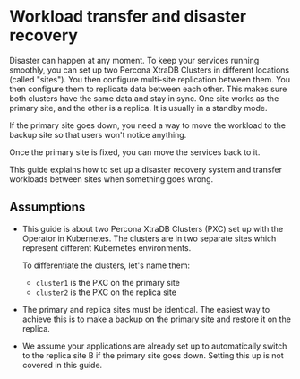 # Workload transfer and disaster recovery

Disaster can happen at any moment. To keep your services running smoothly, you can set up two Percona XtraDB Clusters in different locations (called "sites"). You then configure multi-site replication between them. You then configure them to replicate data between each other. This makes sure both clusters have the same data and stay in sync. One site works as the primary site, and the other is a replica. It is usually in a standby mode.

If the primary site goes down, you need a way to move the workload to the backup site so that users won't notice anything. 

Once the primary site is fixed, you can move the services back to it.

This guide explains how to set up a disaster recovery system and transfer workloads between sites when something goes wrong.

## Assumptions

* This guide is about two Percona XtraDB Clusters (PXC) set up with the Operator in Kubernetes. The clusters are in two separate sites which represent different Kubernetes environments.

    To differentiate the clusters, let's name them:

    * `cluster1` is the PXC on the primary site 
    * `cluster2` is the PXC on the replica site

* The primary and replica sites must be identical. The easiest way to achieve this is to make a backup on the primary site and restore it on the replica. 

* We assume your applications are already set up to automatically switch to the replica site B if the primary site goes down. Setting this up is not covered in this guide.








